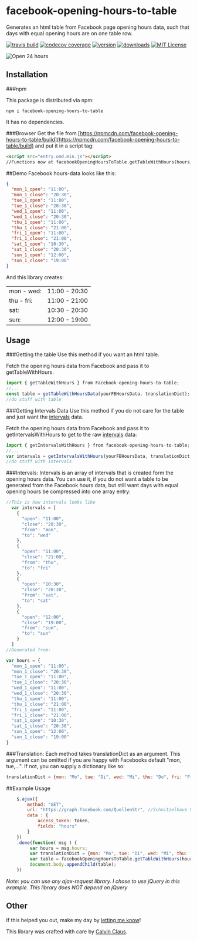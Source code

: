 # facebook-opening-hours-to-table
Generates an html table from Facebook page opening hours data, such that days with equal opening hours are on one table row.

[![travis build](https://img.shields.io/travis/calvinclaus/facebook-opening-hours-to-table.svg?style=flat)](https://travis-ci.org/calvinclaus/facebook-opening-hours-to-table)
[![codecov coverage](https://img.shields.io/codecov/c/github/calvinclaus/facebook-opening-hours-to-table.svg?style=flat)](https://codecov.io/github/calvinclaus/facebook-opening-hours-to-table)
[![version](https://img.shields.io/npm/v/facebook-opening-hours-to-table.svg?style=flat)](http://npm.im/facebook-opening-hours-to-table)
[![downloads](https://img.shields.io/npm/dm/facebook-opening-hours-to-table.svg?style=flat)](http://npm-stat.com/charts.html?package=facebook-opening-hours-to-table&from=2015-08-01)
[![MIT License](https://img.shields.io/npm/l/facebook-opening-hours-to-table.svg?style=flat)](http://opensource.org/licenses/MIT)

![Open 24 hours](http://i.giphy!.com/d2VNLfm0VNWDv3wY.gif)

## Installation

###npm

This package is distributed via npm:

```
npm i facebook-opening-hours-to-table
```

It has no dependencies.

###Browser
Get the file from [https://npmcdn.com/facebook-opening-hours-to-table/build](https://npmcdn.com/facebook-opening-hours-to-table/build) and put it in a script tag:
```html
<script src="entry.umd.min.js"></script>
//Functions now at facebookOpeningHoursToTable.getTableWithHours(hours, translationDict);
```


##Demo
Facebook hours-data looks like this:
```json
{
  "mon_1_open": "11:00",
  "mon_1_close": "20:30",
  "tue_1_open": "11:00",
  "tue_1_close": "20:30",
  "wed_1_open": "11:00",
  "wed_1_close": "20:30",
  "thu_1_open": "11:00",
  "thu_1_close": "21:00",
  "fri_1_open": "11:00",
  "fri_1_close": "21:00",
  "sat_1_open": "10:30",
  "sat_1_close": "20:30",
  "sun_1_open": "12:00",
  "sun_1_close": "19:00"
}
```
And this library creates: 
<table><tbody><tr><td><span class="days">mon - wed: </span></td><td><span class="numbers">11:00 - 20:30</span></td></tr><tr><td><span class="days">thu - fri: </span></td><td><span class="numbers">11:00 - 21:00</span></td></tr><tr><td><span class="days">sat: </span></td><td><span class="numbers">10:30 - 20:30</span></td></tr><tr><td><span class="days">sun: </span></td><td><span class="numbers">12:00 - 19:00</span></td></tr></tbody></table>

## Usage

###Getting the table
Use this method if you want an html table.

Fetch the opening hours data from Facebook and pass it to getTableWithHours.
```javascript
import { getTableWithHours } from Facebook-opening-hours-to-table;
//...
const table = getTableWithHoursData(yourFBHoursData, translationDict);
//do stuff with table
```

###Getting Intervals Data
Use this method if you do not care for the table and just want the [intervals](#intervals) data.

Fetch the opening hours data from Facebook and pass it to getIntervalsWithHours to get to the raw [intervals](#intervals) data:
```javascript
import { getIntervalsWithHours } from facebook-opening-hours-to-table;
//...
var intervals = getIntervalsWithHours(yourFBHoursData, translationDict);
//do stuff with intervals
```

###Intervals:
Intervals is an array of intervals that is created form the opening hours data. You can use it, if you do not want a table to be generated from the Facebook hours data, but still want days with equal opening hours be compressed into one array entry:

```javascript
//This is how intervals looks like
  var intervals = [
    { 
      "open": "11:00",
      "close": "20:30",
      "from": "mon",
      "to": "wed" 
    },
    {
      "open": "11:00",
      "close": "21:00",
      "from": "thu",
      "to": "fri" 
    }, 
    { 
      "open": "10:30",
      "close": "20:30",
      "from": "sat",
      "to": "sat" 
    },
    {
      "open": "12:00",
      "close": "19:00",
      "from": "sun",
      "to": "sun" 
    } 
  ]
//Generated from:

var hours = {
  "mon_1_open": "11:00",
  "mon_1_close": "20:30",
  "tue_1_open": "11:00",
  "tue_1_close": "20:30",
  "wed_1_open": "11:00",
  "wed_1_close": "20:30",
  "thu_1_open": "11:00",
  "thu_1_close": "21:00",
  "fri_1_open": "11:00",
  "fri_1_close": "21:00",
  "sat_1_open": "10:30",
  "sat_1_close": "20:30",
  "sun_1_open": "12:00",
  "sun_1_close": "19:00"
}
```

###Translation:
Each method takes translationDict as an argument. This argument can be omitted if you are happy with Facebooks default "mon, tue,...".
If not, you can supply a dictionary like so:
```javascript
translationDict = {mon: "Mo", tue: "Di", wed: "Mi", thu: "Do", fri: "Fr", sat: "Sa", sun: "So"};
```

##Example Usage
```javascript
	$.ajax({
		method: "GET",
		url: "https://graph.facebook.com/QuellenStr", //Schnitzelhaus Vienna :)
		data : {
			access_token: token,
			fields: "hours"
		}
	})
	.done(function( msg ) {
         var hours = msg.hours;
         var translationDict = {mon: "Mo", tue: "Di", wed: "Mi", thu: "Do", fri: "Fr", sat: "Sa", sun: "So"};
         var table = facebookOpeningHoursToTable.getTableWithHours(hours, translationDict);
         document.body.appendChild(table);
	})
```
*Note: you can use any ajax-request library. I chose to use jQuery in this example. This library does NOT depend on jQuery*


## Other
If this helped you out, make my day by [letting me know](https://twitter.com/calvin_claus)!

This library was crafted with care by [Calvin Claus](https://twitter.com/calvin_claus).

